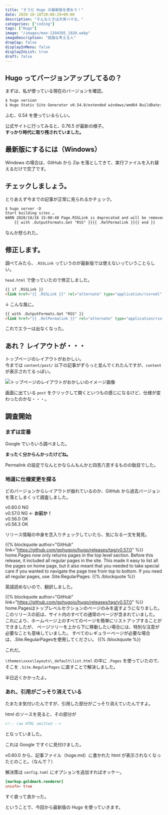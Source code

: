 ```yaml
---
title: "そうだ Hugo の最新版を使おう！"
date: 2020-10-18T20:00:29+09:00
description: "そんなときは大体ハマる。"
categories: ["coding"]
tags: ["Hugo"]
image: "/images/man-1394395_1920.webp"
imageDescription: "孤独な考える人"
dropCap: false
displayInMenu: false
displayInList: true
draft: false
---
```

## Hugo ってバージョンアップしてるの？
まずは、私が使っている現在のバージョンを確認。

```html
$ hugo version
$ Hugo Static Site Generator v0.54.0/extended windows/amd64 BuildDate: unknown
```

ふむ、0.54 を使っているらしい。

公式サイトに行ってみると、0.76.5 が最新の様子。  
**すっかり時代に取り残されていました。**

## 最新版にするには（Windows）
Windows の場合は、GitHub から Zip を落としてきて、実行ファイルを入れ替えるだけで完了です。  

## チェックしましょう。
とりあえず今までの記事が正常に見られるかチェック。

```html
$ hugo server -D
Start building sites …
WARN 2020/10/16 15:08:48 Page.RSSLink is deprecated and will be removed in a future release. Use the Output Format's link, e.g. something like:
    {{ with .OutputFormats.Get "RSS" }}{{ .RelPermalink }}{{ end }}
```

なんか怒られた。

## 修正します。
調べてみたら、`.RSSLink` っていうのが最新版では使えないっていうことらしい。

`head.html` で使っていたので修正しました。

```html
{{ if .RSSLink }}
<link href="{{ .RSSLink }}" rel="alternate" type="application/rss+xml" title="{{ .Title }}" />{{ end }}
```
↓ こんな風に。
```html
{{ with .OutputFormats.Get "RSS" }}
<link href="{{ .RelPermalink }}" rel="alternate" type="application/rss+xml" title="{{ $.Site.Title }}" />{{ end }}
```

これでエラーは出なくなった。

## あれ？ レイアウトが・・・
トップページのレイアウトがおかしい。  
今までは `content/post/` 以下の記事がずらっと並んでくれたんですが、`content` が表示されてるっぽい。

![トップページのレイアウトがおかしいのイメージ画像](/images/hugo-newversion-01.webp)

画面に出ている `post` をクリックして開くといつもの感じになるけど、仕様が変わったのかな・・・。

## 調査開始
### まずは定番
Google でいろいろ調べました。

**まったく分からんかったけどね。**

Permalink の設定でなんとかならんもんかと四苦八苦するものの駄目でした。

### 地道に仕様変更を探る
どのバージョンからレイアウトが崩れているのか、GitHub から過去バージョンを落としまくって調査しました。

v0.60.0 NG  
v0.57.0 NG  ← **お前か！**  
v0.56.0 OK  
v0.56.3 OK  

リリース情報の中身を念入りチェックしていたら、気になる一文を発見。

{{% blockquote author="GitHub" link="https://github.com/gohugoio/hugo/releases/tag/v0.57.0" %}}
home.Pages now only returns pages in the top level section. Before this release, it included all regular pages in the site. This made it easy to list all the pages on home page, but it also meant that you needed to take special care if you wanted to navigate the page tree from top to bottom. If you need all regular pages, use .Site.RegularPages. 
{{% /blockquote %}}


英語読めないので、翻訳しました。

{{% blockquote author="GitHub" link="https://github.com/gohugoio/hugo/releases/tag/v0.57.0" %}}
home.Pagesはトップレベルセクションのページのみを返すようになりました。
このリリースの前は、サイト内のすべての通常のページが含まれていました。
これにより、ホームページ上のすべてのページを簡単にリストアップすることができましたが、
ページツリーを上から下に移動したい場合には、特別な注意が必要なことも意味していました。
すべてのレギュラーページが必要な場合は、.Site.RegularPagesを使用してください。
{{% /blockquote %}}

これだ。

`\themes\xxxx\layouts\_default\list.html` の中に `.Pages` を使っていたので、そこを `.Site.RegularPages` に直すことで解決しました。

半日近くかかったよ。

### あれ、引用がごっそり消えている
たまたま気付いたんですが、引用した部分がごっそり消えていたんですよ。  

html のソースを見ると、その部分が
```html
<!-- raw HTML omitted -->
```
となっていました。

これは Google ですぐに見付けました。

v0.60.0 から、記事ファイル（hoge.md）に書かれた html が表示されなくなったとのこと。（なんで？）

解決策は `config.toml` にオプションを追加すればオッケー。

```toml
[markup.goldmark.renderer]
unsafe= true
```

すぐ直って良かった。

ということで、今回から最新版の Hugo を使っていきます。
